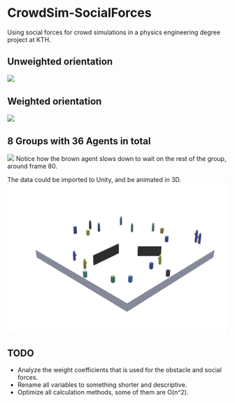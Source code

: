 # CrowdSim-SocialForces
Using social forces for crowd simulations in a physics engineering degree project at KTH.


## Unweighted orientation 
![](/images/21A_7G_UW.gif)
## Weighted orientation
![](/images/21A_7G_W.gif)


## 8 Groups with 36 Agents in total
![](/images/27A_8G.gif)
Notice how the brown agent slows down to wait on the rest of the group, around frame 80.





The data could be imported to Unity, and be animated in 3D.
![](/images/unitygif.gif)
## TODO
* Analyze the weight coefficients that is used for the obstacle and social forces.
* Rename all variables to something shorter and descriptive.
* Optimize all calculation methods, some of them are O(n^2).
